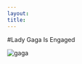 ```yaml
---
layout:
title:
---
```


#Lady Gaga Is Engaged 

![gaga](http://ll-media.tmz.com/2012/05/13/0513-lady-gaga-ring-2.jpg)

